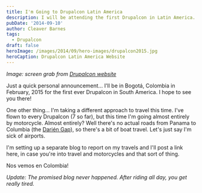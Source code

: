 ```yaml
---
title: I'm Going to Drupalcon Latin America
description: I will be attending the first Drupalcon in Latin America.
pubDate: '2014-09-10'
author: Cleaver Barnes
tags:
  - Drupalcon
draft: false
heroImage: /images/2014/09/hero-images/drupalcon2015.jpg
heroCaption: Drupalcon Latin America Website
---
```

*Image: screen grab from [Drupalcon website](https://latinamerica2015.drupal.org/)*

Just a quick personal announcement... I'll be in Bogotá, Colombia in February, 2015 for the first ever Drupalcon in South America. I hope to see you there!

One other thing... I'm taking a different approach to travel this time. I've flown to every Drupalcon (7 so far), but this time I'm going almost entirely by motorcycle. Almost entirely? Well there's no actual roads from Panama to Columbia (the [Darién Gap](https://en.wikipedia.org/wiki/Dari%C3%A9n_Gap)), so there's a bit of boat travel. Let's just say I'm sick of airports.

I'm setting up a separate blog to report on my travels and I'll post a link here, in case you're into travel and motorcycles and that sort of thing.

Nos vemos en Colombia!

*Update: The promised blog never happened. After riding all day, you get really tired.*
